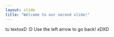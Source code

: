 ```yaml
---
layout: slide
title: "Welcome to our second slide!"
---
```

tu textoxD
:D
Use the left arrow to go back!
xDXD
